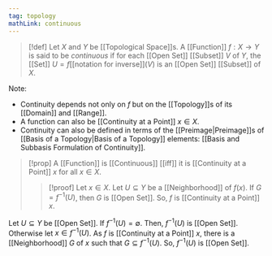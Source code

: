 ```yaml
---
tag: topology
mathLink: continuous
---
```

> [!def]
> Let $X$ and $Y$ be [[Topological Space]]s. A [[Function]] $f:X\rightarrow Y$ is said to be *continuous* if for each [[Open Set]] [[Subset]] $V$ of $Y$, the [[Set]] $U = f$[[notation for inverse]]$(V)$ is an [[Open Set]] [[Subset]] of $X$.

Note: 
- Continuity depends not only on $f$ but on the [[Topology]]s of its [[Domain]] and [[Range]]. 
- A function can also be [[Continuity at a Point]] $x\in X$.  
- Continuity can also be defined in terms of the [[Preimage|Preimage]]s of [[Basis of a Topology|Basis of a Topology]] elements: [[Basis and Subbasis Formulation of Continuity]]. 

>[!prop] 
>A [[Function]] is [[Continuous]] [[iff]] it is [[Continuity at a Point]] $x$ for all $x\in X$.
>>[!proof]
Let $x\in X$. Let $U\subseteq Y$ be a [[Neighborhood]] of $f(x)$. If $G=f^{-1}(U)$, then $G$ is [[Open Set]]. So, $f$ is [[Continuity at a Point]] $x$.
>>
Let $U\subseteq Y$ be [[Open Set]]. If $f^{-1}(U)=\emptyset$. Then, $f^{-1}(U)$ is [[Open Set]]. Otherwise let $x\in f^{-1}(U)$. As $f$ is [[Continuity at a Point]] $x$, there is a [[Neighborhood]] $G$ of $x$ such that $G\subseteq f^{-1}(U)$. So, $f^{-1}(U)$ is [[Open Set]]. 
